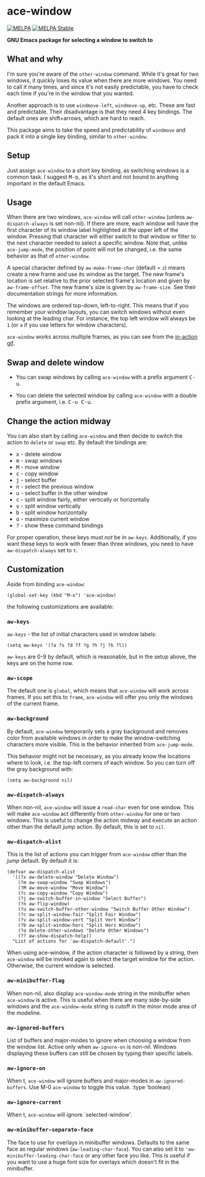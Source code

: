 # ace-window

[![MELPA](https://melpa.org/packages/ace-window-badge.svg)](https://melpa.org/#/ace-window)
[![MELPA Stable](https://stable.melpa.org/packages/ace-window-badge.svg)](https://stable.melpa.org/#/ace-window)

**GNU Emacs package for selecting a window to switch to**

## What and why

I'm sure you're aware of the `other-window` command.  While it's great
for two windows, it quickly loses its value when there are more windows.
You need to call it many times, and since it's not easily predictable,
you have to check each time if you're in the window that you wanted.

Another approach is to use `windmove-left`, `windmove-up`, etc.  These
are fast and predictable.  Their disadvantage is that they need 4 key
bindings.  The default ones are shift+arrows, which are hard to reach.

This package aims to take the speed and predictability of `windmove`
and pack it into a single key binding, similar to `other-window`.

## Setup

Just assign `ace-window` to a short key binding, as switching windows
is a common task.  I suggest <kbd>M-o</kbd>, as it's short and not
bound to anything important in the default Emacs.

## Usage

When there are two windows, `ace-window` will call `other-window`
(unless `aw-dispatch-always` is set non-nil).  If there are more, each
window will have the first character of its window label highlighted
at the upper left of the window.  Pressing that character will either
switch to that window or filter to the next character needed to select
a specific window.  Note that, unlike `ace-jump-mode`, the position of
point will not be changed, i.e. the same behavior as that of
`other-window`.

A special character defined by `aw-make-frame-char` (default = `z`)
means create a new frame and use its window as the target.  The new
frame's location is set relative to the prior selected frame's location
and given by `aw-frame-offset`.  The new frame's size is given by
`aw-frame-size`.  See their documentation strings for more information.

The windows are ordered top-down, left-to-right. This means that if you
remember your window layouts, you can switch windows without even
looking at the leading char.  For instance, the top left window will
always be `1` (or `a` if you use letters for window characters).

`ace-window` works across multiple frames, as you can see from the
[in-action gif](http://oremacs.com/download/ace-window.gif).


## Swap and delete window

- You can swap windows by calling `ace-window` with a prefix argument <kbd>C-u</kbd>.

- You can delete the selected window by calling `ace-window` with a double prefix argument, i.e. <kbd>C-u C-u</kbd>.

## Change the action midway

You can also start by calling `ace-window` and then decide to switch the action to `delete` or `swap` etc.  By default the bindings are:

- <kbd>x</kbd> - delete window
- <kbd>m</kbd> - swap windows
- <kbd>M</kbd> - move window
- <kbd>c</kbd> - copy window
- <kbd>j</kbd> - select buffer
- <kbd>n</kbd> - select the previous window
- <kbd>u</kbd> - select buffer in the other window
- <kbd>c</kbd> - split window fairly, either vertically or horizontally
- <kbd>v</kbd> - split window vertically
- <kbd>b</kbd> - split window horizontally
- <kbd>o</kbd> - maximize current window
- <kbd>?</kbd> - show these command bindings

For proper operation, these keys *must not* be in `aw-keys`.  Additionally,
if you want these keys to work with fewer than three windows, you need to
have `aw-dispatch-always` set to `t`.

## Customization
Aside from binding `ace-window`:

    (global-set-key (kbd "M-o") 'ace-window)

the following customizations are available:

### `aw-keys`
`aw-keys` - the list of initial characters used in window labels:

    (setq aw-keys '(?a ?s ?d ?f ?g ?h ?j ?k ?l))

`aw-keys` are 0-9 by default, which is reasonable, but in the setup
above, the keys are on the home row.

### `aw-scope`
The default one is `global`, which means that `ace-window` will work
across frames.  If you set this to `frame`, `ace-window` will offer you
only the windows of the current frame.

### `aw-background`

By default, `ace-window` temporarily sets a gray background and
removes color from available windows in order to make the
window-switching characters more visible.  This is the behavior
inherited from `ace-jump-mode`.

This behavior might not be necessary, as you already know the locations
where to look, i.e. the top-left corners of each window.
So you can turn off the gray background with:

    (setq aw-background nil)

### `aw-dispatch-always`

When non-nil, `ace-window` will issue a `read-char` even for one window.
This will make `ace-window` act differently from `other-window` for one
or two windows.  This is useful to change the action midway and execute
an action other than the default *jump* action.
By default, this is set to `nil`.

### `aw-dispatch-alist`

This is the list of actions you can trigger from `ace-window` other than the
*jump* default.  By default it is:

	(defvar aw-dispatch-alist
	  '((?x aw-delete-window "Delete Window")
		(?m aw-swap-window "Swap Windows")
		(?M aw-move-window "Move Window")
		(?c aw-copy-window "Copy Window")
		(?j aw-switch-buffer-in-window "Select Buffer")
		(?n aw-flip-window)
		(?u aw-switch-buffer-other-window "Switch Buffer Other Window")
		(?c aw-split-window-fair "Split Fair Window")
		(?v aw-split-window-vert "Split Vert Window")
		(?b aw-split-window-horz "Split Horz Window")
		(?o delete-other-windows "Delete Other Windows")
		(?? aw-show-dispatch-help))
	  "List of actions for `aw-dispatch-default'.")

When using ace-window, if the action character is followed by a string,
then `ace-window` will be invoked again to select the target window for
the action.  Otherwise, the current window is selected.

### `aw-minibuffer-flag`

When non-nil, also display `ace-window-mode` string in the minibuffer
when `ace-window` is active.  This is useful when there are many
side-by-side windows and the `ace-window-mode` string is cutoff in the
minor mode area of the modeline.

### `aw-ignored-buffers`

List of buffers and major-modes to ignore when choosing a window from
the window list.  Active only when `aw-ignore-on` is non-nil.  Windows
displaying these buffers can still be chosen by typing their specific
labels.

### `aw-ignore-on`

When t, `ace-window` will ignore buffers and major-modes in
`aw-ignored-buffers`.  Use M-0 `ace-window` to toggle this value.
  :type 'boolean)

### `aw-ignore-current`

When t, `ace-window` will ignore `selected-window'.

### `aw-minibuffer-separate-face`

The face to use for overlays in minibuffer windows. Defaults to the
same face as regular windows (`aw-leading-char-face`). You can also
set it to `'aw-minibuffer-leading-char-face` or any other face you
like. This is useful if you want to use a huge font size for overlays
which doesn't fit in the minibuffer.

